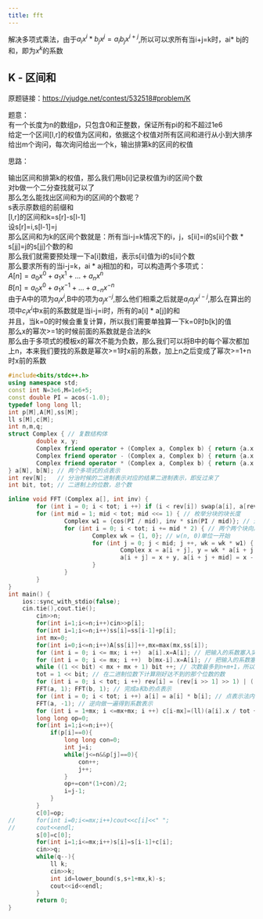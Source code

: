 ```yaml
---
title: fft
---
```


解决多项式乘法，由于$a_{i}x^{i}*b_{j}x^{j}=a_{i}b_{j}x^{i+j}$,所以可以求所有当i+j=k时，ai* bj的和，即为$x^{k}$的系数  

## K - 区间和 

原题链接：https://vjudge.net/contest/532518#problem/K  

题意：   
有一个长度为n的数组p，只包含0和正整数，保证所有pi的和不超过1e6  
给定一个区间[l,r]的权值为区间和，依据这个权值对所有区间和进行从小到大排序  
给出m个询问，每次询问给出一个k，输出排第k的区间的权值  

思路：  

输出区间和排第k的权值，那么我们用b[i]记录权值为i的区间个数  
对b做一个二分查找就可以了  
那么怎么能找出区间和为i的区间的个数呢？  
s表示原数组的前缀和  
[l,r]的区间和k=s[r]-s[l-1]  
设s[r]=i,s[l-1]=j  
那么区间和为k的区间个数就是：所有当i-j=k情况下的i，j，s[ii]=i的s[ii]个数 * s[jj]=j的s[jj]个数的和  
那么我们就需要预处理一下a[i]数组，表示s[ii]值为i的s[ii]个数  
那么要求所有的当i-j=k，ai * aj相加的和，可以构造两个多项式：  
$A[n]=a_{0}x^{0}+a_{1}x^{1}+...+a_{n}x^{n}$  
$B[n]=a_{0}x^{0}+a_{1}x^{-1}+...+a_{-n}x^{-n}$  
由于A中的项为$a_{i}x^{i}$,B中的项为$a_{j}x^{-j}$,那么他们相乘之后就是$a_{i}a_{j}x^{i-j}$,那么在算出的项中$c_{i}x^{i}$中x前的系数就是当i-j=i时，所有的a[i] * a[j]的和  
并且，当k=0的时候会重复计算，所以我们需要单独算一下k=0时b[k]的值  
那么x的幂次>=1的时候前面的系数就是合法的k  
那么由于多项式的模板x的幂次不能为负数，那么我们可以将B中的每个幂次都加上n，本来我们要找的系数是幂次>=1时x前的系数，加上n之后变成了幂次>=1+n时x前的系数  
```cpp
#include<bits/stdc++.h>
using namespace std;
const int N=3e6,M=1e6+5;
const double PI = acos(-1.0);
typedef long long ll;
int p[M],A[M],ss[M];
ll s[M],c[M];
int n,m,q;
struct Complex { // 复数结构体
        double x, y;
        Complex friend operator + (Complex a, Complex b) { return {a.x + b.x, a.y + b.y}; }
        Complex friend operator - (Complex a, Complex b) { return {a.x - b.x, a.y - b.y}; }
        Complex friend operator * (Complex a, Complex b) { return {a.x * b.x - a.y * b.y, a.x * b.y + a.y * b.x}; }
} a[N], b[N]; // 两个多项式的点表示
int rev[N];   // 分治时候的二进制表示对应的结果二进制表示，即反过来了
int bit, tot; // 二进制上的位数，总个数

inline void FFT (Complex a[], int inv) {
        for (int i = 0; i < tot; i ++) if (i < rev[i]) swap(a[i], a[rev[i]]); // 变成正确的分治结果位置（只能换一半，防止换回来
        for (int mid = 1; mid < tot; mid <<= 1) { // 枚举分块的块长度
                Complex w1 = {cos(PI / mid), inv * sin(PI / mid)}; // 这也是把整个单位圆平均切成mid个后出现的 \omega^1
                for (int i = 0; i < tot; i += mid * 2) { // 两个两个块向后跳，枚举每一段
                        Complex wk = {1, 0}; // w(n, 0)单位一开始
                        for (int j = 0; j < mid; j ++, wk = wk * w1) { // 把区间里面数枚举一遍，且wk要往上跑一格
                                Complex x = a[i + j], y = wk * a[i + j + mid]; // x把左边提出，y把右边提出
                                a[i + j] = x + y, a[i + j + mid] = x - y;      // 左边和右边重构
                        }
                }
        }
}
int main() {
	ios::sync_with_stdio(false);
	cin.tie(),cout.tie();
        cin>>n;
        for(int i=1;i<=n;i++)cin>>p[i];
        for(int i=1;i<=n;i++)ss[i]=ss[i-1]+p[i];
        int mx=0;
        for(int i=0;i<=n;i++)A[ss[i]]++,mx=max(mx,ss[i]);
        for (int i = 0; i <= mx; i ++)  a[i].x=A[i]; // 把输入的系数塞入实部
        for (int i = 0; i <= mx; i ++) 	b[mx-i].x=A[i]; // 把输入的系数塞入虚部
        while ((1 << bit) < mx + mx + 1) bit ++; // 次数最多到n+m+1，所以利用n+m+1记录二进制位数
        tot = 1 << bit; // 在二进制位数下计算刚好达不到的那个位数的数
        for (int i = 0; i < tot; i ++) rev[i] = (rev[i >> 1] >> 1) | ((i & 1) << (bit - 1)); // 每个rev[i]初始化为i的二进制逆转
        FFT(a, 1); FFT(b, 1); // 完成a和b的点表示
        for (int i = 0; i < tot; i ++) a[i] = a[i] * b[i]; // 点表示法内完成两方程合并
        FFT(a, -1); // 逆向做一遍得到系数表示
        for (int i = 1+mx; i <=mx+mx; i ++) c[i-mx]=(ll)(a[i].x / tot + 0.5) ; // 防止精度丢失，要向上0.5再强转扔精度
		long long op=0;
		for(int i=1;i<=n;i++){
			if(p[i]==0){
				long long con=0;
				int j=i;
				while(j<=n&&p[j]==0){
					con++;
					j++;
				}
				op+=con*(1+con)/2;
				i=j-1;
			}
		}
		c[0]=op;
//		for(int i=0;i<=mx;i++)cout<<c[i]<<" ";
//		cout<<endl;		
		s[0]=c[0];
		for(int i=1;i<=mx;i++)s[i]=s[i-1]+c[i];
		cin>>q;
		while(q--){
			ll k;
			cin>>k;
			int id=lower_bound(s,s+1+mx,k)-s;
			cout<<id<<endl;
		}
        return 0;
}
```

